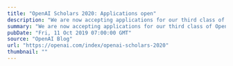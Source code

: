 ```yaml
---
title: "OpenAI Scholars 2020: Applications open"
description: "We are now accepting applications for our third class of OpenAI Scholars."
summary: "We are now accepting applications for our third class of OpenAI Scholars."
pubDate: "Fri, 11 Oct 2019 07:00:00 GMT"
source: "OpenAI Blog"
url: "https://openai.com/index/openai-scholars-2020"
thumbnail: ""
---
```


